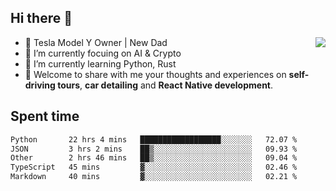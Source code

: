 ## Hi there 👋
<img align="right" src="https://github-readme-stats.vercel.app/api?username=ljunb&show_icons=true&icon_color=CE1D2D&text_color=718096&bg_color=00000000&hide_title=true&hide_border=true" />

- 🚗 Tesla Model Y Owner | New Dad
- 🔭 I’m currently focuing on AI & Crypto
- 🌱 I’m currently learning Python, Rust
- 💬 Welcome to share with me your thoughts and experiences on **self-driving tours**, **car detailing** and **React Native development**.




## Spent time
<!--START_SECTION:waka-->

```txt
Python       22 hrs 4 mins   ██████████████████░░░░░░░   72.07 %
JSON         3 hrs 2 mins    ██▒░░░░░░░░░░░░░░░░░░░░░░   09.93 %
Other        2 hrs 46 mins   ██▒░░░░░░░░░░░░░░░░░░░░░░   09.04 %
TypeScript   45 mins         ▓░░░░░░░░░░░░░░░░░░░░░░░░   02.46 %
Markdown     40 mins         ▓░░░░░░░░░░░░░░░░░░░░░░░░   02.21 %
```

<!--END_SECTION:waka-->
